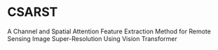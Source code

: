 # CSARST
A Channel and Spatial Attention Feature Extraction Method for Remote Sensing Image Super-Resolution Using Vision Transformer
